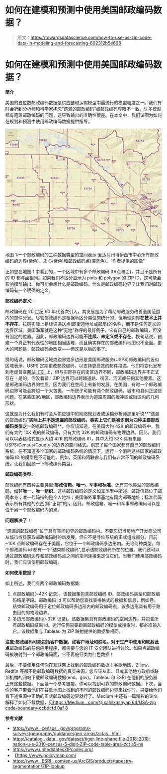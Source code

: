 # 如何在建模和预测中使用美国邮政编码数据？

> 原文：<https://towardsdatascience.com/how-to-use-us-zip-code-data-in-modeling-and-forecasting-602312b5e606>

# 如何在建模和预测中使用美国邮政编码数据？

**简介**

美国的五位数邮政编码数据是供应链和运输模型中最流行的模型粒度之一。我们有时会听到分析师和科学家抱怨“遗漏的邮政编码”或邮政编码界限不一致。许多模型都有遗漏邮政编码的问题，这导致输出的准确性很差。在本文中，我们试图为如何在规划和预测中使用邮政编码数据提供指导。

![](img/2ab51f55e819f4bbbcba4c0488acb373.png)

地图 1:一个邮政编码的三种数据类型的空间表示:爱达荷州博伊西市中心所有邮政编码的边界(紫色)、质心(紫色)和邮政编码点(深蓝色)。“作者提供的图像”

正如您在地图 1 中看到的，一个区域中有多个邮政编码 ID(点和面)，并且不是所有的 ID 都与面相同。如果我们不区分显示为 pints 和 polygon 的 ZIP ID，这可能会影响模型输出。你可能会想什么是邮政编码，什么是邮政编码边界？让我们对邮政编码有一个明确的定义。

**邮政编码定义**:

邮政编码在 20 世纪 60 年代首次引入，其发展是为了帮助邮政服务改善全国范围内的邮件分发。尽管邮政编码是根据地区分类设施统计的，但地理边界**在技术上并不存在**。拉链实际上是标识递送点(即街道地址或邮局)的名称，而不是任何定义的边界区域。美国海军就是这种“无地”称呼的最好例子，它有自己的邮政编码，但没有固定的位置。因此，邮政编码边界可能**不连续、未定义或不存在**。换句话说，创建一个真正有代表性的地图相当困难，而且确实存在的邮政编码地图也不全面。更大的问题是，邮政编码会改变——但这是以后的事了。

换句话说，邮政编码区域或边界或多边形是美国邮政服务(USPS)邮政编码的近似区域表示。USPS 定期更改邮政编码，以支持更高效的邮件投递。他们将变化发布到老虎普查[网站](https://catalog.data.gov/dataset/tiger-line-shapefile-2018-2010-nation-u-s-2010-census-5-digit-zip-code-tabulation-area-zcta5-na)[【1】](https://w.amazon.com/bin/view/Main/AMZL/ZIPCode_Data_for_Planning_and_Forecasting/#_ftn1)上，但与实际存在的街区边界不同，邮政编码边界并不正式存在！是的，你没看错！ZIP 边界可以跨越道路、街区、河流或任何其他要素。这是邮政编码边界的性质，因为我们在空间上有新的发展。在美国，有时一个邮政编码边界可能会跨越一个大包裹，一所房子可能有两个邮政编码，城市和县纠正这些问题。在某些国家/地区，邮政编码边界表示为道路周围的缓冲区或街区内的几何形状。

这就是为什么我们有时会从供应链中的网络规划者或运输分析师那里听说**“遗漏的邮政编码”**实际上并不是遗漏的邮政编码，事实上它们是被识别为四种主要邮政编码类型之一的**点邮政编码**。你应该知道，在美国大约 42K 的邮政编码中，我们有大约 10K **点**的邮政编码，只有大约 32K 的邮政编码有物理边界。因此，我们可以以表格格式显示大约 42K 的邮政编码 ID，其中大约 32K 具有来自 USPS/Census/County 的边界的空间格式。别忘了每个国家都有自己的邮政编码系统。在不知道多个国家的邮政编码系统的情况下，运行一个消耗这些国家的邮政编码 ID 的模型是不可能的。例如，英国和阿联酋与我们有非常不同的邮政编码系统。让我们回顾一下邮政编码类型。

**邮政编码类型:**

邮政编码有四种主要类型:**邮政信箱、唯一、军事和标准**。还有其他类型的邮政编码，如**非唯一、唯一组织**。这些邮政编码的定义如其类型中所述。邮政信箱位于邮局本身；唯一代码指的是个人地址；美国海外军事基地有国内邮寄地址；标准代码表示所有其他的东西(即“正常”的)。因此，邮政信箱、唯一和军事邮政编码可以是位于另一个邮政编码内的点。

**问题解决了！**

“遗漏的邮政编码”位于具有空间边界的邮政编码内。不要忘记当房地产开发商公司从城市或县获取邮政编码时的新发展，但它不是寻址系统的正式组成部分。目前~10K 点邮政编码存在于美国，它位于一个邮政编码多边形内。无论何种类型，每个邮政编码 id 都有一个“结束邮政编码”,显示该邮政编码所在的位置。我们还可以通过邮政编码边界和邮政编码点之间的空间连接来定位它们。当我们使用邮政编码时，我们应该使用邮政编码。

**如何使用数据？**

如上所述，我们有两个邮政编码数据集:

1.  点邮政编码(~42K 记录)。该数据集包含邮政编码 ID、邮政编码类型和邮政编码结尾字段。邮政编码 Id 可以帮助您查找表格格式的数据和信息，例如卷。结束邮政编码用于定位邮政编码多边形内的邮政编码点，该多边形具有用于路由目的的物理边界。
2.  多边形邮政编码(~32K 记录)。该数据集具有邮政编码的空间边界，并包含所有邮政编码结束 id。运行任何需要距离邮政编码的模型或搜索时，都必须输入它。该数据集与 Tableau 为 ZIP 映射提供的数据集相同。

**注意:**邮政编码可能包括客户数据，如客户地址和姓名。对于生产中使用和映射此**点**邮政编码的任何应用程序，都需要与您的 IT 安全团队进行讨论。如果点邮政编码被映射到一个邮政编码面，它不再被归类为红色数据！

最后，不要使用任何你在互联网上找到的邮政编码数据！谷歌地图、Zillow、Redfin 等都不是邮政编码数据的真实来源。您应该从市、县或其他地方政府或联邦机构的网站下载邮政编码数据(end。gov)。Tableau 和 ESRI 在他们的服务器上有这些数据。下面是一个参考链接，你可以找到可靠的邮政编码数据。下次，当你的客户带着他们在谷歌地图上找到的不同的邮政编码边界来找你时，只要给他们看下述资源中正确的正式邮政编码边界就行了。Medium 中还有一篇精彩的论文解释了如何下载数据，见[https://Medium . com/@ sahilkashyap 64/USA-zip code-boundary-ccbdcfd 0af 8](https://medium.com/@sahilkashyap64/usa-zipcode-boundary-ccbdcfd0af8)

**参考文献**

*   [https://www . census . gov/programs-surveys/geography/guidance/geo-areas/zctas . html](https://www.census.gov/programs-surveys/geography/guidance/geo-areas/zctas.html)
*   [https://catalog . data . gov/dataset/tiger-line-shape file-2018-2010-nation-u-s-2010-census-5-digit-ZIP-code-table-area-zct a5-na](https://catalog.data.gov/dataset/tiger-line-shapefile-2018-2010-nation-u-s-2010-census-5-digit-zip-code-tabulation-area-zcta5-na)
*   https://www.unitedstatesZIPcodes.org/
*   【https://www.policymap.com/ 
*   [https://www . ESRI . com/en-us/ArcGIS/products/tapestry-segmentation/ZIP-lookup](https://www.esri.com/en-us/arcgis/products/tapestry-segmentation/zip-lookup)